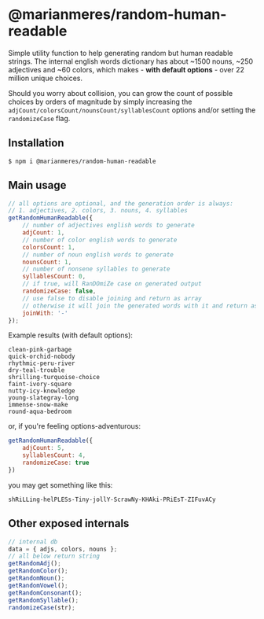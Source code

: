 # @marianmeres/random-human-readable

Simple utility function to help generating random but human readable
strings. The internal english words dictionary has about ~1500 nouns, ~250 adjectives
and ~60 colors, which makes - **with default options** - over 22 million unique choices.

Should you worry about collision, you can grow the count of possible choices by orders
of magnitude by simply increasing the `adjCount/colorsCount/nounsCount/syllablesCount`
options and/or setting the `randomizeCase` flag.

## Installation
```shell
$ npm i @marianmeres/random-human-readable
```

## Main usage
```javascript
// all options are optional, and the generation order is always:
// 1. adjectives, 2. colors, 3. nouns, 4. syllables
getRandomHumanReadable({
    // number of adjectives english words to generate
    adjCount: 1,
    // number of color english words to generate
    colorsCount: 1,
    // number of noun english words to generate
    nounsCount: 1,
    // number of nonsene syllables to generate
    syllablesCount: 0,
    // if true, will RanDOmiZe case on generated output
    randomizeCase: false,
    // use false to disable joining and return as array
    // otherwise it will join the generated words with it and return as string
    joinWith: '-'
});

```

Example results (with default options):
```
clean-pink-garbage
quick-orchid-nobody
rhythmic-peru-river
dry-teal-trouble
shrilling-turquoise-choice
faint-ivory-square
nutty-icy-knowledge
young-slategray-long
immense-snow-make
round-aqua-bedroom
```

or, if you're feeling options-adventurous:
```javascript
getRandomHumanReadable({
    adjCount: 5,
    syllablesCount: 4,
    randomizeCase: true
})
```
you may get something like this:
```
shRiLLing-helPLESs-Tiny-jollY-ScrawNy-KHAki-PRiEsT-ZIFuvACy
```

## Other exposed internals
```typescript
// internal db
data = { adjs, colors, nouns };
// all below return string
getRandomAdj();
getRandomColor();
getRandomNoun();
getRandomVowel();
getRandomConsonant();
getRandomSyllable();
randomizeCase(str);
```
